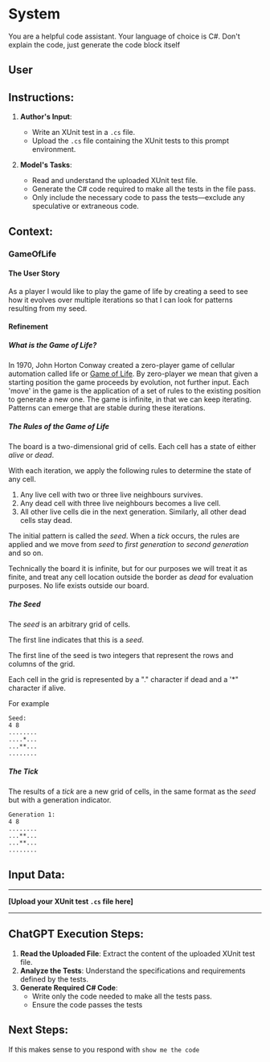 # System

You are a helpful code assistant. Your language of choice is C#. Don't explain the code, just generate the code block itself

## User

## Instructions:

1. **Author's Input**:
   - Write an XUnit test in a `.cs` file.
   - Upload the `.cs` file containing the XUnit tests to this prompt environment.

2. **Model's Tasks**:
   - Read and understand the uploaded XUnit test file.
   - Generate the C# code required to make all the tests in the file pass.
   - Only include the necessary code to pass the tests—exclude any speculative or extraneous code.

## Context:

### GameOfLife

#### The User Story

As a player I would like to play the game of life by creating a seed to see how it evolves over multiple iterations so that I can look for patterns resulting from my seed.

#### Refinement

##### What is the Game of Life?

In 1970, John Horton Conway created a zero-player game of cellular automation called life or [Game of Life](https://en.wikipedia.org/wiki/Conway%27s_Game_of_Life). By zero-player we mean that given a starting position the game proceeds by evolution, not further input. Each 'move' in the game is the application of a set of rules to the existing position to generate a new one. The game is infinite, in that we can keep iterating. Patterns can emerge that are stable during these iterations.

##### The Rules of the Game of Life

The board is a two-dimensional grid of cells. Each cell has a state of either *alive* or *dead*.

With each iteration, we apply the following rules to determine the state of any cell.

1. Any live cell with two or three live neighbours survives.
2. Any dead cell with three live neighbours becomes a live cell.
3. All other live cells die in the next generation. Similarly, all other dead cells stay dead.

The initial pattern is called the *seed*. When a *tick* occurs, the rules are applied and we move from *seed* to *first generation* to *second generation* and so on.

Technically the board it is infinite, but for our purposes we will treat it as finite, and treat any cell location outside the border as *dead* for evaluation purposes. No life exists outside our board.

##### The Seed

The *seed* is an arbitrary grid of cells.

The first line indicates that this is a *seed*.

The first line of the seed is two integers that represent the rows and columns of the grid.

Each cell in the grid is represented by a "." character if dead and a '*" character if alive.

For example


```
Seed:
4 8 
........
....*...
...**...
........

```

##### The Tick

The results of a *tick* are a new grid of cells, in the same format as the *seed* but with a generation indicator.

```
Generation 1:
4 8
........
...**...
...**...
........
```


## Input Data:

---

**[Upload your XUnit test `.cs` file here]**

---

## ChatGPT Execution Steps:

1. **Read the Uploaded File**: Extract the content of the uploaded XUnit test file.
2. **Analyze the Tests**: Understand the specifications and requirements defined by the tests.
3. **Generate Required C# Code**:
   - Write only the code needed to make all the tests pass.
   - Ensure the code passes the tests

## Next Steps:

If this makes sense to you respond with `show me the code`